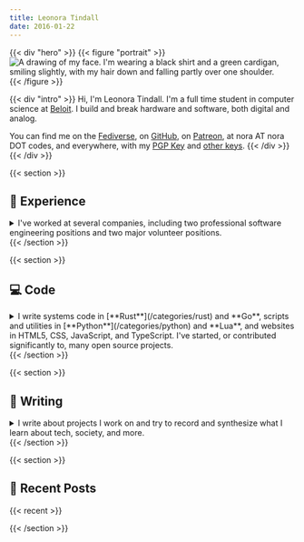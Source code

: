 ```yaml
---
title: Leonora Tindall
date: 2016-01-22
---
```


{{< div "hero" >}}
{{< figure "portrait" >}}
![A drawing of my face. I'm wearing a black shirt and a green cardigan, smiling slightly, with my hair down and falling partly over one shoulder.](/images/profile-small.jpg)
{{< /figure >}}

{{< div "intro" >}}
Hi, I'm Leonora Tindall. I'm a full time student in computer science at
[Beloit](https://beloit.edu). I build and break hardware and software, both digital and
analog.

You can find me on the <a href="https://cybre.space/@tindall" rel="me">Fediverse</a>, on <a href="https://github.com/NoraCodes" rel="me">GitHub</a>, on <a href="https://patreon.com/noracodes" rel="me">Patreon</a>, at nora AT nora DOT codes, and everywhere, with my <a href="/leonoratindall.asc" rel="pgpkey authn">PGP Key</a> and [other keys](/keys).
{{< /div >}}
{{< /div >}}


{{< section >}}
## 💼 Experience

<details>
<summary>
I've worked at several companies, including two professional software engineering
positions and two major volunteer positions.
</summary>

**Google Summer of Code** with **Freifunk** during **Summer 2019.**

- Worked with a global remote team to develop a greenfield telecommunications project.
- Designed and built a testing framework for eventually consistent systems.
- Collaborated on the design of the qaul.net base service API.
- Leveraged Rust’s powerful static type system to create ergonomic and easy-to-use APIs.

**Software Engineering Intern** at **CancerIQ, Inc.** during **Summer 2018.**

- Worked with a small team of engineers to develop clinical software in a DevOps-heavy environment.
- Designed and implemented graph algorithms to search and analyze health data using the Rust language.
- Worked within an agile framework with 2-week sprints to rapidly deploy new features and fixes.
- Created a monitoring and alerting system to ensure uptime of a large Kubernetes deployment.

**Open Source Software Development** for **Dr. Steve Huss-Lederman** from **Fall 2017** to **May 2019.**

- Developed front-end, back-end, and database components of the [Open Energy Dashboard](https://openenergydashboard.github.io/).
- Built and tested a high-capacity API for data transfer between measurement devices and PostgreSQL.
- Performed user experience testing with A/B tests and in-person interviews.
- Refactored a large React.js codebase to significantly improve developer productivity and performance.

**Software Engineering Intern** at **GudTech, Inc.** during **Summer 2017.**

- Worked with a small team of engineers to build developer productivity tooling.
- Built command line tools using Go, working with the internals of Docker and Docker Compose.
- Worked with senior engineers to orchestrate onboarding and automated testing of microservices.

See my [full resume](/resume.pdf) for more, including volunteer positions and college work
experience.

</details>
{{< /section >}}

{{< section >}}
## 💻 Code

<details>
<summary>
I write systems code in [**Rust**](/categories/rust) and **Go**,
scripts and utilities in [**Python**](/categories/python) and **Lua**, and
websites in HTML5, CSS, JavaScript, and TypeScript. I've started, or contributed
significantly to, many open source projects.
</summary>

- [Open Energy Dashboard](https://github.com/OpenEnergyDashboard/OED), a multi-platform energy meter data visualization software built with Node.js, React, and Redux.
- [rloris](https://github.com/NoraCodes/rloris), a Rust implementation of layer 7 HTTP DoS attacks leveraging fearless concurrency
- [Evolve SBrain](https://github.com/NoraCodes/evolve-sbrain), a Rust genetic programming engine using the SBrain programming language
- [RandomUA](https://github.com/NoraCodes/RandomUA), a browser extension designed to enhance privacy by changing the user's reported browser software
- [workctl](https://github.com/NoraCodes/workctl), a Rust library for multithreaded programming, exposing useful mid-level building blocks
- [libUI-rs](https://github.com/rust-native-ui/libui-rs), Rust bindings to platform APIs to enable Rusty GUI app development
- [Even more...](/projects)
</details>
{{< /section >}}

{{< section >}}
## 📜 Writing
<details>
<summary>
I write about projects I work on and try to record and synthesize what I learn about tech,
society, and more.
</summary>

I've written tutorials on [type systems](/tutorial/a-gentle-introduction-to-practical-types/) and what can be done with them (for instance, [session types](/tutorial/session-types/)), [binary reverse engineering](/tutorial/an-intro-to-x86_64-reverse-engineering/), and application security topics like [embedding malware in PDF files](/post/pdf-embedding-attacks/).

I've also written about topics ranging from [hacker superstitions](/post/hacker-superstitions/) and how spending way too much time customizing my desktop is [productive, actually](/post/modding-vim-i3-and-efficiency/) to [repairable hardware](/post/i-repaired-my-headphones/) and [free software](/post/open-source-for-normal-people/) and [why it matters](/post/a-story-about-my-personal-trainer/), for individuals and for [society](/post/deletefacebook-and-fosta/) as a whole.
</details>
{{< /section >}}

{{< section >}}
## 📓 Recent Posts
{{< recent >}}

{{< /section >}}
